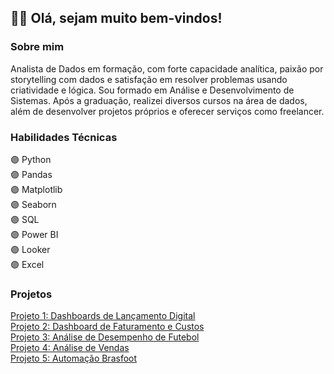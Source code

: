 <h2>👋🏼 Olá, sejam muito bem-vindos! </h2>

<div sobre_mim>
  <h3>
    <b>Sobre mim</b>
  </h3>
    <p>Analista de Dados em formação, com forte capacidade analítica, paixão por storytelling com dados e satisfação em resolver problemas usando criatividade e lógica.
    Sou formado em Análise e Desenvolvimento de Sistemas. Após a graduação, realizei diversos cursos na área de dados, além de desenvolver projetos próprios e oferecer serviços como freelancer. </p>
</div>

<div habilidades>
  <h3>
    <b>Habilidades Técnicas</b>
  </h3>
    <p>
      🟣 Python        <br>       
      🟣 Pandas        <br>
      🟣 Matplotlib    <br>
      🟣 Seaborn       <br>
      🟣 SQL           <br>
      🟣 Power BI      <br>
      🟣 Looker        <br>
      🟣 Excel         <br>
  </p>
</div>

<div projetos>
  <h3>
    <b>Projetos</b>
  </h3>
      <a href="https://github.com/JorgeFerreira09/Dashboard-Lancamento-Digital"> Projeto 1: Dashboards de Lançamento Digital </a><br>
      <a href="https://github.com/JorgeFerreira09/Dashboard-Faturamento-Custos"> Projeto 2: Dashboard de Faturamento e Custos</a><br>
      <a href="https://github.com/JorgeFerreira09/Dashboard-de-Futebol" target="_blank">Projeto 3: Análise de Desempenho de Futebol </a><br>
      <a href="https://github.com/JorgeFerreira09/Projeto_DataMarket"> Projeto 4: Análise de Vendas</a><br>
      <a href="https://github.com/JorgeFerreira09/projeto-automacao-brasfoot"> Projeto 5: Automação Brasfoot</a>
</div>
